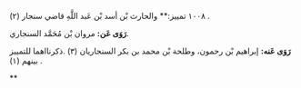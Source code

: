 ١٠٠٨ تمييز:** والحارث بْن أسد بْن عَبد اللَّهِ قاضي سنجار (٢) .

**رَوَى عَن:** مروان بْن مُحَمَّد السنجاري.

**رَوَى عَنه:** إبراهيم بْن رحمون، وطلحة بْن محمد بن بكر السنجاريان (٣) .ذكرنااهما للتمييز بينهم (١) .

**
